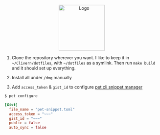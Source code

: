 <p align="center">
    <img alt="Logo" src="https://raw.githubusercontent.com/Clivern/dotfiles/master/img/logo.png" height="150" />
</p>



1. Clone the repository wherever you want. I like to keep it in `~/Clivern/dotfiles`, with `~/dotfiles` as a symlink. Then run `make build` and it should set up everything.

2. Install all under `/dmg` manually

3. Add `access_token` & `gist_id` to configure [pet cli snippet manager](https://github.com/knqyf263/pet)
```bash
$ pet configure
```

```toml
[Gist]
  file_name = "pet-snippet.toml"
  access_token = "~~~"
  gist_id = "~~~"
  public = false
  auto_sync = false
```
